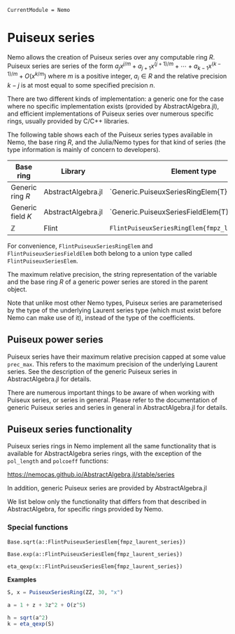 ```@meta
CurrentModule = Nemo
```

# Puiseux series

Nemo allows the creation of Puiseux series over any computable ring $R$. Puiseux series
are series of the form
$a_jx^{j/m} + a_{j+1}x^{(j+1)/m} + \cdots + a_{k-1}x^{(k-1)/m} + O(x^{k/m})$
where $m$ is a positive integer, $a_i \in R$ and the relative precision $k - j$ is at
most equal to some specified precision $n$.

There are two different kinds of implementation: a generic one for
the case where no specific implementation exists (provided by AbstractAlgebra.jl), and
efficient implementations of Puiseux series over numerous specific rings, usually
provided by C/C++ libraries.

The following table shows each of the Puiseux series types available in
Nemo, the base ring $R$, and the Julia/Nemo types for that kind of series (the
type information is mainly of concern to developers).

Base ring                             | Library            | Element type                       | Parent type
--------------------------------------|--------------------|--------------------------------------------------|----------------------------------------------
Generic ring $R$                      | AbstractAlgebra.jl | `Generic.PuiseuxSeriesRingElem{T}                | `Generic.PuiseuxSeriesRing{T}`
Generic field $K$                     | AbstractAlgebra.jl | `Generic.PuiseuxSeriesFieldElem{T}               | `Generic.PuiseuxSeriesField{T}`
$\mathbb{Z}$                          | Flint              | `FlintPuiseuxSeriesRingElem{fmpz_laurent_series}`| `FlintPuiseuxSeriesRing{fmpz_laurent_series}`

For convenience, `FlintPuiseuxSeriesRingElem` and `FlintPuiseuxSeriesFieldElem` both
belong to a union type called `FlintPuiseuxSeriesElem`.

The maximum relative precision, the string representation of the variable and
the base ring $R$ of a generic power series are stored in the parent object. 

Note that unlike most other Nemo types, Puiseux series are parameterised by the type of
the underlying Laurent series type (which must exist before Nemo can make use of it),
instead of the type of the coefficients.

## Puiseux power series

Puiseux series have their maximum relative precision capped at
some value `prec_max`. This refers to the maximum precision of the underlying Laurent
series. See the description of the generic Puiseux series in AbstractAlgebra.jl for
details.

There are numerous important things to be aware of when working with Puiseux series, or
series in general. Please refer to the documentation of generic Puiseux series and 
series in general in AbstractAlgebra.jl for details.

## Puiseux series functionality

Puiseux series rings in Nemo implement all the same functionality that is available for
AbstractAlgebra series rings, with the exception of the `pol_length` and `polcoeff`
functions:

<https://nemocas.github.io/AbstractAlgebra.jl/stable/series>

In addition, generic Puiseux series are provided by AbstractAlgebra.jl

We list below only the functionality that differs from that described in AbstractAlgebra,
for specific rings provided by Nemo.

### Special functions

```@docs
Base.sqrt(a::FlintPuiseuxSeriesElem{fmpz_laurent_series})
```

```@docs
Base.exp(a::FlintPuiseuxSeriesElem{fmpz_laurent_series})
```

```@docs
eta_qexp(x::FlintPuiseuxSeriesElem{fmpz_laurent_series})
```

**Examples**

```julia
S, x = PuiseuxSeriesRing(ZZ, 30, "x")

a = 1 + z + 3z^2 + O(z^5)

h = sqrt(a^2)
k = eta_qexp(S)
```
